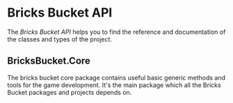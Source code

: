 # Bricks Bucket API

The *Bricks Bucket API* helps you to find the reference and
documentation of the classes and types of the project.

## BricksBucket.Core

The bricks bucket core package contains useful basic
generic methods and tools for the game development.
It's the main package which all the Bricks Bucket packages
and projects depends on.
 
